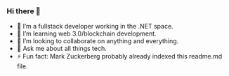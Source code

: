 ### Hi there 👋

- 🔭 I’m a fullstack developer working in the .NET space.
- 🌱 I’m learning web 3.0/blockchain development. 
- 👯 I’m looking to collaborate on anything and everything. 
- 💬 Ask me about all things tech.
- ⚡ Fun fact: Mark Zuckerberg probably already indexed this readme.md file. 
